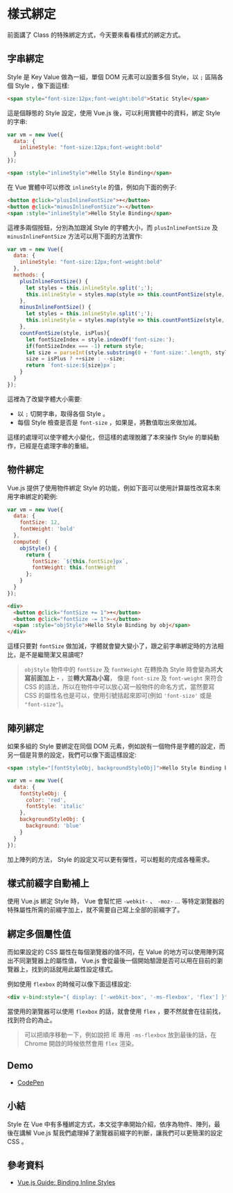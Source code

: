# 樣式綁定

前面講了 Class 的特殊綁定方式，今天要來看看樣式的綁定方式。

## 字串綁定

Style 是 Key Value 做為一組，單個 DOM 元素可以設置多個 Style，以 `;` 區隔各個 Style ，像下面這樣:

```html
<span style="font-size:12px;font-weight:bold">Static Style</span>
```

這是個靜態的 Style 設定，使用 Vue.js 後，可以利用實體中的資料，綁定 Style 的字串:

```js
var vm = new Vue({
  data: {
    inlineStyle: "font-size:12px;font-weight:bold"
  }
});
```

```html
<span :style="inlineStyle">Hello Style Binding</span>
```

在 Vue 實體中可以修改 `inlineStyle` 的值，例如向下面的例子:

```html
<button @click="plusInlineFontSize">+</button>
<button @click="minusInlineFontSize">-</button>
<span :style="inlineStyle">Hello Style Binding</span>
```

這裡多兩個按鈕，分別為加跟減 Style 的字體大小，而 `plusInlineFontSize` 及 `minusInlineFontSize` 方法可以用下面的方法實作:

```js
var vm = new Vue({
  data: {
    inlineStyle: "font-size:12px;font-weight:bold"
  },
  methods: {
    plusInlineFontSize() {
      let styles = this.inlineStyle.split(';');
      this.inlineStyle = styles.map(style => this.countFontSize(style, true)).join(';');
    },
    minusInlineFontSize() {
      let styles = this.inlineStyle.split(';');
      this.inlineStyle = styles.map(style => this.countFontSize(style, false)).join(';');
    },
    countFontSize(style, isPlus){
      let fontSizeIndex = style.indexOf('font-size:');
      if(fontSizeIndex === -1) return style;
      let size = parseInt(style.substring(0 + 'font-size:'.length, style.indexOf('px')));
      size = isPlus ? ++size : --size;
      return `font-size:${size}px`;
    }
  }
});
```

這裡為了改變字體大小需要:

* 以 `;` 切開字串，取得各個 Style 。
* 每個 Style 檢查是否是 `font-size` ，如果是，將數值取出來做加減。

這樣的處理可以使字體大小變化，但這樣的處理脫離了本來操作 Style 的單純動作，已經是在處理字串的重組。

## 物件綁定

Vue.js 提供了使用物件綁定 Style 的功能，例如下面可以使用計算屬性改寫本來用字串綁定的範例:

```js
var vm = new Vue({
  data: {
    fontSize: 12,
    fontWeight: 'bold'
  },
  computed: {
    objStyle() {
      return {
        fontSize: `${this.fontSize}px`,
        fontWeight: this.fontWeight
      };
    }
  }
});
```

```html
<div>
  <button @click="fontSize += 1">+</button>
  <button @click="fontSize -= 1">-</button>
  <span :style="objStyle">Hello Style Binding by obj</span> 
</div> 
```

這樣只要對 `fontSize` 做加減，字體就會變大變小了，跟之前字串綁定時的方法相比，是不是繼簡潔又易讀呢?

> `objStyle` 物件中的 `fontSize` 及 `fontWeight` 在轉換為 Style 時會變為將**大寫前面加上 `-`** ，並**轉大寫為小寫**， 像是 `font-size` 及 `font-weight` 來符合 CSS 的語法，所以在物件中可以放心寫一般物件的命名方式，當然要寫 CSS 的屬性名也是可以，使用引號括起來即可(例如 `'font-size'` 或是 `"font-size"`)。

## 陣列綁定

如果多組的 Style 要綁定在同個 DOM 元素，例如說有一個物件是字體的設定，而另一個是背景的設定，我們可以像下面這樣設定:

```html
<span :style="[fontStyleObj, backgroundStyleObj]">Hello Style Binding by arr</span>
```

```js
var vm = new Vue({
  data: {
    fontStyleObj: {
      color: 'red',
      fontStyle: 'italic'
    },
    backgroundStyleObj: {
      background: 'blue'
    }
  }
});
```

加上陣列的方法， Style 的設定又可以更有彈性，可以輕鬆的完成各種需求。

## 樣式前綴字自動補上

使用 Vue.js 綁定 Style 時， Vue 會幫忙把 `-webkit-` 、 `-moz-` ... 等特定瀏覽器的特殊屬性所需的前綴字加上，就不需要自己寫上全部的前綴字了。

## 綁定多個屬性值

而如果設定的 CSS 屬性在每個瀏覽器的值不同，在 Value 的地方可以使用陣列寫出不同瀏覽器上的屬性值， Vue.js 會從最後一個開始驗證是否可以用在目前的瀏覽器上，找到的話就用此屬性設定樣式。

例如使用 `flexbox` 的時候可以像下面這樣設定:

```html
<div v-bind:style="{ display: ['-webkit-box', '-ms-flexbox', 'flex'] }"></div>
```

當使用的瀏覽器可以使用 `flexbox` 的話，就會使用 `flex` ，要不然就會在往前找，找到符合的為止。

> 可以把順序移動一下，例如說把 IE 專用 `-ms-flexbox` 放到最後的話，在 Chrome 開啟的時候依然會用 `flex` 渲染。

## Demo

* [CodePen](https://codepen.io/peterhpchen/pen/KGbazN)

## 小結

Style 在 Vue 中有多種綁定方式，本文從字串開始介紹，依序為物件、陣列，最後在講解 Vue.js 幫我們處理掉了瀏覽器前綴字的判斷，讓我們可以更簡潔的設定 CSS 。

## 參考資料

* [Vue.js Guide: Binding Inline Styles](https://vuejs.org/v2/guide/class-and-style.html#Binding-Inline-Styles)
